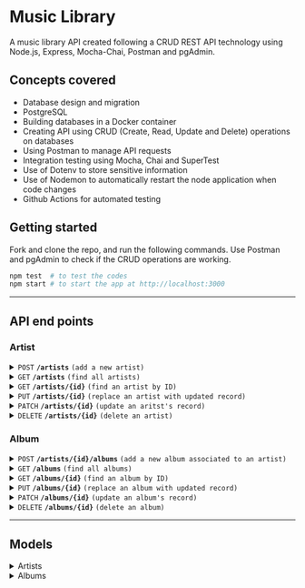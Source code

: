 # Music Library

A music library API created following a CRUD REST API technology using Node.js, Express, Mocha-Chai, Postman and pgAdmin. 

## Concepts covered

- Database design and migration
- PostgreSQL
- Building databases in a Docker container
- Creating API using CRUD (Create, Read, Update and Delete) operations on databases
- Using Postman to manage API requests
- Integration testing using Mocha, Chai and SuperTest
- Use of Dotenv to store sensitive information
- Use of Nodemon to automatically restart the node application when code changes
- Github Actions for automated testing 

## Getting started
Fork and clone the repo, and run the following commands. Use Postman and pgAdmin to check if the CRUD operations are working. 
```bash
npm test  # to test the codes
npm start # to start the app at http://localhost:3000
```
----------------
## API end points

### Artist

<details>
 <summary><code>POST</code> <code><b>/artists</b></code> <code>(add a new artist)</code></summary>

#### Parameters and body content

> | Parameters | Body content |
> |------------|--------------|
> | None       | name [string], genre [string] |


#### Responses

> | code | description |
> |------|-------------|
> | `201` | successful operation

</details>

<details>
 <summary><code>GET</code> <code><b>/artists</b></code> <code>(find all artists)</code></summary>

#### Parameters and body content

> None


#### Responses

> | code | description |
> |------|-------------|
> | `200` | successful operation |

</details>

<details>
 <summary><code>GET</code> <code><b>/artists/{id}</b></code> <code>(find an artist by ID)</code></summary>

#### Parameters and body content

> | Parameters | Body content |
> |------------|--------------|
> | `artistId` | None |


#### Responses

> | code | description |
> |------|-------------|
> | `200` | successful operation |
> | `404` | aritst not found |

</details>

<details>
 <summary><code>PUT</code> <code><b>/artists/{id}</b></code> <code>(replace an artist with updated record)</code></summary>

#### Parameters and body content

> | Parameters | Body content |
> |------------|--------------|
> | `artistId` | name[string], genre[string]|


#### Responses

> | code | description |
> |------|-------------|
> | `200` | successful operation |
> | `404` | aritst not found |

</details>

<details>
 <summary><code>PATCH</code> <code><b>/artists/{id}</b></code> <code>(update an aritst's record)</code></summary>

#### Parameters and body content

> | Parameters | Body content |
> |------------|--------------|
> | `artistId` | name[string], genre[string]|


#### Responses

> | code | description |
> |------|-------------|
> | `200` | successful operation |
> | `404` | aritst not found |

</details>

<details>
 <summary><code>DELETE</code> <code><b>/artists/{id}</b></code> <code>(delete an artist)</code></summary>

#### Parameters and body content

> | Parameters | Body content |
> |------------|--------------|
> | `artistId` | None |


#### Responses

> | code | description |
> |------|-------------|
> | `200` | successful operation |
> | `404` | aritst not found |

</details>


### Album

<details>
 <summary><code>POST</code> <code><b>/artists/{id}/albums</b></code> <code>(add a new album associated to an artist)</code></summary>

#### Parameters and body content

> | Parameters | Body content |
> |------------|--------------|
> | `artistId` | name [string], year [integer] |


#### Responses

> | code | description |
> |------|-------------|
> | `201` | successful operation

</details>

<details>
 <summary><code>GET</code> <code><b>/albums</b></code> <code>(find all albums)</code></summary>

#### Parameters and body content

> None


#### Responses

> | code | description |
> |------|-------------|
> | `200` | successful operation |

</details>

<details>
 <summary><code>GET</code> <code><b>/albums/{id}</b></code> <code>(find an album by ID)</code></summary>

#### Parameters and body content

> | Parameters | Body content |
> |------------|--------------|
> | `albumId` | None |


#### Responses

> | code | description |
> |------|-------------|
> | `200` | successful operation |
> | `404` | album not found |

</details>

<details>
 <summary><code>PUT</code> <code><b>/albums/{id}</b></code> <code>(replace an album with updated record)</code></summary>

#### Parameters and body content

> | Parameters | Body content |
> |------------|--------------|
> | `albumId` | name[string], year[integer]|


#### Responses

> | code | description |
> |------|-------------|
> | `200` | successful operation |
> | `404` | album not found |

</details>

<details>
 <summary><code>PATCH</code> <code><b>/albums/{id}</b></code> <code>(update an album's record)</code></summary>

#### Parameters and body content

> | Parameters | Body content |
> |------------|--------------|
> | `albumId` | name[string], year[integer]|


#### Responses

> | code | description |
> |------|-------------|
> | `200` | successful operation |
> | `404` | album not found |

</details>

<details>
 <summary><code>DELETE</code> <code><b>/albums/{id}</b></code> <code>(delete an album)</code></summary>

#### Parameters and body content

> | Parameters | Body content |
> |------------|--------------|
> | `albumId` | None |


#### Responses

> | code | description |
> |------|-------------|
> | `200` | successful operation |
> | `404` | album not found |

</details>

------------------
## Models

<details>
 <summary>Artists</summary>

> | column | data type |
> |------|-------------|
> | id | integer (PK) |
> | name | string |
> | genre | string |

</details>

<details>
 <summary>Albums</summary>

> | column | data type |
> |------|-------------|
> | id | integer (PK) |
> | name | string |
> | year | integer |
> | artistId | integer (FK) |

</details>